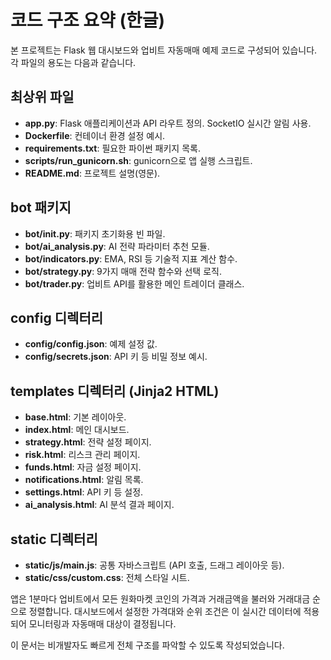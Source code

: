 # 코드 구조 요약 (한글)

본 프로젝트는 Flask 웹 대시보드와 업비트 자동매매 예제 코드로 구성되어 있습니다. 각 파일의 용도는 다음과 같습니다.

## 최상위 파일
- **app.py**: Flask 애플리케이션과 API 라우트 정의. SocketIO 실시간 알림 사용.
- **Dockerfile**: 컨테이너 환경 설정 예시.
- **requirements.txt**: 필요한 파이썬 패키지 목록.
- **scripts/run_gunicorn.sh**: gunicorn으로 앱 실행 스크립트.
- **README.md**: 프로젝트 설명(영문).

## bot 패키지
- **bot/__init__.py**: 패키지 초기화용 빈 파일.
- **bot/ai_analysis.py**: AI 전략 파라미터 추천 모듈.
- **bot/indicators.py**: EMA, RSI 등 기술적 지표 계산 함수.
- **bot/strategy.py**: 9가지 매매 전략 함수와 선택 로직.
- **bot/trader.py**: 업비트 API를 활용한 메인 트레이더 클래스.

## config 디렉터리
- **config/config.json**: 예제 설정 값.
- **config/secrets.json**: API 키 등 비밀 정보 예시.

## templates 디렉터리 (Jinja2 HTML)
- **base.html**: 기본 레이아웃.
- **index.html**: 메인 대시보드.
- **strategy.html**: 전략 설정 페이지.
- **risk.html**: 리스크 관리 페이지.
- **funds.html**: 자금 설정 페이지.
- **notifications.html**: 알림 목록.
- **settings.html**: API 키 등 설정.
- **ai_analysis.html**: AI 분석 결과 페이지.

## static 디렉터리
- **static/js/main.js**: 공통 자바스크립트 (API 호출, 드래그 레이아웃 등).
- **static/css/custom.css**: 전체 스타일 시트.

앱은 1분마다 업비트에서 모든 원화마켓 코인의 가격과 거래금액을 불러와 거래대금 순으로 정렬합니다. 대시보드에서 설정한 가격대와 순위 조건은 이 실시간 데이터에 적용되어 모니터링과 자동매매 대상이 결정됩니다.

이 문서는 비개발자도 빠르게 전체 구조를 파악할 수 있도록 작성되었습니다.
